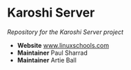 Karoshi Server
==============

*Repository for the Karoshi Server project*


- **Website** www.linuxschools.com
- **Maintainer** Paul Sharrad
- **Maintainer** Artie Ball

